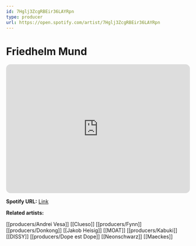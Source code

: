 ```yaml
---
id: 7Hglj3ZcgRBEir36LAYRpn
type: producer
url: https://open.spotify.com/artist/7Hglj3ZcgRBEir36LAYRpn
---
```

# Friedhelm Mund

<iframe style="border-radius:12px" src="https://open.spotify.com/embed/artist/7Hglj3ZcgRBEir36LAYRpn" width="100%" height="352" frameBorder="0" allowfullscreen="" allow="autoplay; clipboard-write; encrypted-media; fullscreen; picture-in-picture" loading="lazy"></iframe>

**Spotify URL:** [Link](https://open.spotify.com/artist/7Hglj3ZcgRBEir36LAYRpn)

**Related artists:**

[[producers/Andrei Vesa]]
[[Clueso]]
[[producers/Fynn]]
[[producers/Donkong]]
[[Jakob Heisig]]
[[MOAT]]
[[producers/Kabuki]]
[[DISSY]]
[[producers/Dope est Dope]]
[[Neonschwarz]]
[[Maeckes]]
